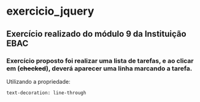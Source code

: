 # exercicio_jquery
## Exercício realizado do módulo 9 da Instituição EBAC
### Exercício proposto foi realizar uma lista de tarefas, e ao clicar em (~~checked~~), deverá aparecer uma linha marcando a tarefa.
Utilizando a propriedade:
```
text-decoration: line-through
```
